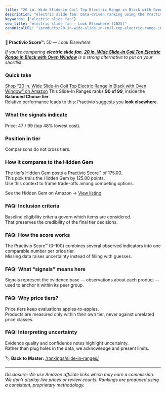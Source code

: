 ```yaml
---
title: "20 in. Wide Slide-in Coil Top Electric Range in Black with Oven Window"
description: "electric slide fan: Data-driven ranking using the Practivio Score™. Positioned by quality, value, demand, findability, momentum."
keywords: ["electric slide fan"]
seo_title: "electric slide fan — Look Elsewhere (2025)"
canonicalURL: "/products/20-in-wide-slide-in-coil-top-electric-range-in-black-with-oven-window-B0FB4X2HTD/"
---
```


**🚫 Practivio Score™:** 50 — _Look Elsewhere_


*If you're comparing **electric slide fan**, **[20 in. Wide Slide-in Coil Top Electric Range in Black with Oven Window](https://www.amazon.com/dp/B0FB4X2HTD?tag=practivio-20)** is a strong alternative to put on your shortlist.*
### Quick take
[Shop “20 in. Wide Slide-in Coil Top Electric Range in Black with Oven Window” on Amazon](https://www.amazon.com/dp/B0FB4X2HTD?tag=practivio-20)
This Slide-In Ranges ranks **90 of 99**, inside the **Balanced Choice tier**.  
Relative performance leads to this: Practivio suggests you **look elsewhere**.

### What the signals indicate
Price: 47 / 99 (top 48% lowest cost).  

### Position in tier
Comparisons do not cross tiers.

### How it compares to the Hidden Gem
The tier’s Hidden Gem posts a Practivio Score™ of 175.00.  
This pick trails the Hidden Gem by 125.00 points.  
Use this context to frame trade-offs among competing options.  

See the Hidden Gem on Amazon → [View listing](https://www.amazon.com/dp/B0CMZPPJZY?tag=practivio-20)

### FAQ: Inclusion criteria
Baseline eligibility criteria govern which items are considered.  
That preserves the credibility of the final tier decisions.

### FAQ: How the score works
The Practivio Score™ (0–100) combines several observed indicators into one comparable number per price tier.  
Missing data raises uncertainty instead of filling with guesses.

### FAQ: What “signals” means here
Signals represent the evidence base — observations about each product — used to anchor it within its peer group.

### FAQ: Why price tiers?
Price tiers keep evaluations apples-to-apples.  
Products are measured only within their own tier, never against unrelated price classes.

### FAQ: Interpreting uncertainty
Evidence quality and confidence notes highlight uncertainty.  
Rather than plug holes in the data, we acknowledge and present limits.


🏷️ **Back to Master:** [/rankings/slide-in-ranges/](/rankings/slide-in-ranges/)

---
_Disclosure: We use Amazon affiliate links which may earn a commission. We don’t display live prices or review counts. Rankings are produced using a consistent, proprietary methodology._
